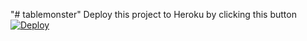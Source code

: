 "# tablemonster" 
Deploy this project to Heroku by clicking this button
    [![Deploy](https://www.herokucdn.com/deploy/button.svg)](https://heroku.com/deploy)
